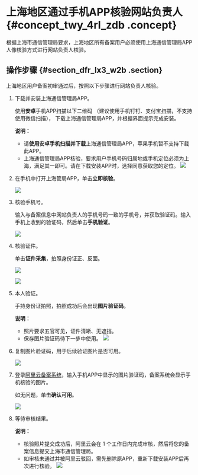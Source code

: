 # 上海地区通过手机APP核验网站负责人 {#concept_twy_4rl_zdb .concept}

根据上海市通信管理局要求，上海地区所有备案用户必须使用上海通信管理局APP人像核验方式进行网站负责人核验。

## 操作步骤 {#section_dfr_lx3_w2b .section}

上海地区用户备案初审通过后，按照以下步骤进行网站负责人核验。

1.  下载并安装上海通信管理局APP。

    使用**安卓**手机APP扫描以下二维码 （建议使用手机钉钉、支付宝扫描，不支持使用微信扫描）， 下载上海通信管理局APP，并根据界面提示完成安装。

    **说明：** 

    -   请**使用安卓手机扫描并下载**上海通信管理局APP，苹果手机暂不支持下载此APP。
    -   上海通信管理局APP核验，要求用户手机号码归属地或手机定位必须为上海，满足其一即可。请在下载安装APP时，选择同意获取您的定位。
    ![](http://static-aliyun-doc.oss-cn-hangzhou.aliyuncs.com/assets/img/14205/155496986140401_zh-CN.png)

2.  在手机中打开上海管局APP，单击**立即核验**。

    ![](http://static-aliyun-doc.oss-cn-hangzhou.aliyuncs.com/assets/img/14205/15549698615582_zh-CN.png)

3.  核验手机号。

    输入与备案信息中网站负责人的手机号码一致的手机号，并获取验证码。输入手机上收到的验证码，然后单击**手机验证**。

    ![](http://static-aliyun-doc.oss-cn-hangzhou.aliyuncs.com/assets/img/14205/15549698615583_zh-CN.PNG)

4.  核验证件。

    单击**证件采集**，拍照身份证正、反面。

    ![](http://static-aliyun-doc.oss-cn-hangzhou.aliyuncs.com/assets/img/14205/15549698615584_zh-CN.PNG)

    ![](http://static-aliyun-doc.oss-cn-hangzhou.aliyuncs.com/assets/img/14205/15549698615585_zh-CN.PNG)

5.  本人验证。

    手持身份证拍照，拍照成功后会出现**图片验证码**。

    **说明：** 

    -   照片要求五官可见，证件清晰、无遮挡。
    -   保存图片验证码待下一步中使用。
    ![](http://static-aliyun-doc.oss-cn-hangzhou.aliyuncs.com/assets/img/14205/15549698615586_zh-CN.PNG)

6.  复制图片验证码，用于后续验证图片是否可用。

    ![](http://static-aliyun-doc.oss-cn-hangzhou.aliyuncs.com/assets/img/14205/15549698615587_zh-CN.png)

7.  登录[阿里云备案系统](https://beian.aliyun.com/order/index)，输入手机APP中显示的图片验证码，备案系统会显示手机核验的图片。

    如无问题，单击**确认可用**。

    ![](http://static-aliyun-doc.oss-cn-hangzhou.aliyuncs.com/assets/img/14205/15549698615588_zh-CN.png)

8.  等待审核结果。

    **说明：** 

    -   核验照片提交成功后，阿里云会在 1 个工作日内完成审核，然后将您的备案信息提交上海市通信管理局。
    -   如审核未通过并被阿里云驳回，需先删除原APP，重新下载安装APP后再次进行核验。
    ![](http://static-aliyun-doc.oss-cn-hangzhou.aliyuncs.com/assets/img/14205/15549698629783_zh-CN.png)


